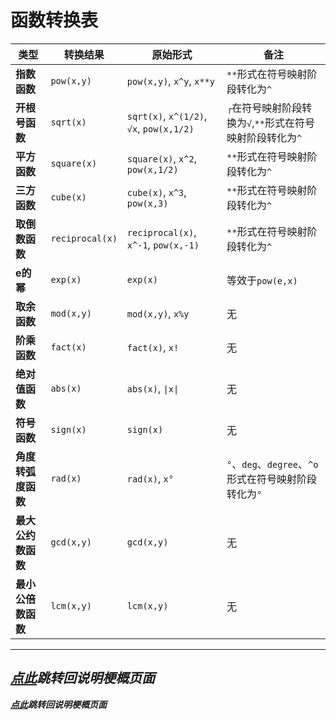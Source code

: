 # 函数转换表

| 类型          | 转换结果            | 原始形式                                     | 备注                                     |
|-------------|-----------------|------------------------------------------|----------------------------------------|
| **指数函数**    | `pow(x,y)`      | `pow(x,y)`, `x^y`, `x**y`                | `**`形式在符号映射阶段转化为`^`                    |
| **开根号函数**   | `sqrt(x)`       | `sqrt(x)`, `x^(1/2)`, `√x`, `pow(x,1/2)` | `┌`在符号映射阶段转换为`√`,`**`形式在符号映射阶段转化为`^`   |
| **平方函数**    | `square(x)`     | `square(x)`, `x^2`, `pow(x,1/2)`         | `**`形式在符号映射阶段转化为`^`                    |
| **三方函数**    | `cube(x)`       | `cube(x)`, `x^3`, `pow(x,3)`             | `**`形式在符号映射阶段转化为`^`                    |
| **取倒数函数**   | `reciprocal(x)` | `reciprocal(x)`, `x^-1`, `pow(x,-1)`     | `**`形式在符号映射阶段转化为`^`                    |
| **e的幂**     | `exp(x)`        | `exp(x)`                                 | 等效于`pow(e,x)`                          |
| **取余函数**    | `mod(x,y)`      | `mod(x,y)`, `x%y`                        | 无                                      |
| **阶乘函数**    | `fact(x)`       | `fact(x)`, `x!`                          | 无                                      |
| **绝对值函数**   | `abs(x)`        | `abs(x)`, `\|x\|`                        | 无                                      |
| **符号函数**    | `sign(x)`       | `sign(x)`                                | 无                                      |
| **角度转弧度函数** | `rad(x)`        | `rad(x)`, `x°`                           | `°`、`deg`、`degree`、`^o`形式在符号映射阶段转化为`°` |
| **最大公约数函数** | `gcd(x,y)`      | `gcd(x,y)`                               | 无                                      |
| **最小公倍数函数** | `lcm(x,y)`      | `lcm(x,y)`                               | 无                                      |

---

***[点此](../项目说明梗概.md)跳转回说明梗概页面***
---
***[点此](../项目说明梗概.md)跳转回说明梗概页面***  
